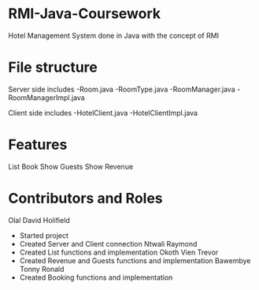 # RMI-Java-Coursework
Hotel Management System done in  Java with the concept of RMI 

# File structure
Server side includes
 -Room.java
 -RoomType.java
 -RoomManager.java
 -RoomManagerImpl.java

Client side includes
 -HotelClient.java
 -HotelClientImpl.java

# Features
List
Book
Show Guests
Show Revenue

# Contributors and Roles
Olal David Holifield
 - Started project
 - Created Server and Client connection
Ntwali Raymond
 - Created List functions and implementation
Okoth Vien Trevor
 - Created Revenue and Guests functions and implementation
Bawembye Tonny Ronald
 - Created Booking functions and implementation

